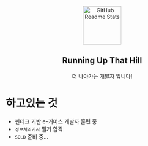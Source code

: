 <p align="center">
 <img width="100px" src="https://res.cloudinary.com/anuraghazra/image/upload/v1594908242/logo_ccswme.svg" align="center" alt="GitHub Readme Stats" />
 <h2 align="center">Running Up That Hill</h2>
 <p align="center">더 나아가는 개발자 입니다!</p>
</p>

# 하고있는 것

- 핀테크 기반 e-커머스 개발자 훈련 중
- `정보처리기사` 필기 합격
- `SQLD` 준비 중...
